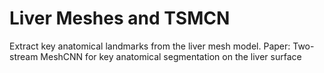 # Liver Meshes and TSMCN
Extract key anatomical landmarks from the liver mesh model.
Paper: Two-stream MeshCNN for key anatomical segmentation on the liver surface
